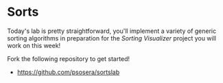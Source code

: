 # Sorts

Today's lab is pretty straightforward, you'll implement a variety of generic sorting algorithms in preparation for the _Sorting Visualizer_ project you will work on this week!

Fork the following repository to get started!

*   <https://github.com/psosera/sortslab>